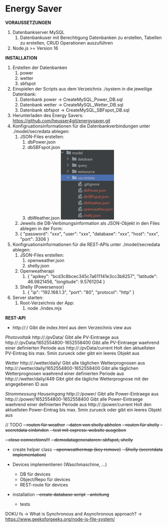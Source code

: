 # Energy Saver

**VORAUSSETZUNGEN**
1. Datenbankserver MySQL
   1. Datenbankuser mit Berechtigung Datenbanken zu erstellen, Tabellen zu erstellen, CRUD Operationen auszuführen
2. Node.js >= Version 16

**INSTALLATION**
1. Erstellen der Datenbanken
   1. power
   2. wetter
   3. sbfspot
2. Einspielen der Scripts aus dem Verzeichnis ./system in die jeweilige Datenbank:
   1. Datenbank power -> CreateMySQL_Power_DB.sql
   2. Datenbank wetter -> CreateMySQL_Wetter_DB.sql
   3. Datenbank sbfspot -> CreateMySQL_SBFspot_DB.sql
3. Herunterladen des Energy Savers: https://github.com/heusser4git/energysaver.git
4. Konfigruationsinformationen für die Datenbankverbindungen unter ./model/secredata ablegen:
   1. JSON-Files erstellen:
      1. dbPower.json
      2. dbSBFspot.json
      3. dbWeather.json
      ![](./readme/readme_secretdata.png "Secretdata-Folder Printscreen")
   2. Jeweils die DB-Verbinungsinformation als JSON-Objekt in den Files ablegen in der Form:
   3. {
      "password": "xxx",
      "user": "xxx",
      "database": "xxx",
      "host": "xxx",
      "port": 3306
      }
5. Konfigruationsinformationen für die REST-APIs unter ./model/secredata ablegen:
   1. JSON-Files erstellen:
      1. openweather.json
      2. shelly.json
   2. Openweatherapi
      1. {
         "apikey": "bcd3c8bcec345c7a611141e3cc3b8257",
         "latitude": 46.9821456,
         "longitude": 9.5761204
         }
   3. Shelly (Powersensor)
      1. {
         "ip": "192.168.1.3",
         "port": "80",
         "protocol": "http"
         }
6. Server starten:
   1. Root-Verzeichnis der App:
      1. node ./index.mjs


**REST-API**
- http://<localhost>:<port>/                                    Gibt die index.html aus dem Verzeichnis view aus

_Photovoltaik_
http://<localhost>:<port>/pvData/                             Gibt alle PV-Eintraege aus
http://<localhost>:<port>/pvData/1652554800-1652558400        Gibt alle PV-Eintraege waehrend einer definierten Periode aus
http://<localhost>:<port>/pvData/current                      Holt den aktuellsten PV-Eintrag bis max. 5min zurueck oder gibt ein leeres Objekt aus

_Wetter_
http://<localhost>:<port>/wetter/daily/                       Gibt alle täglichen Wetterprognosen aus
http://<localhost>:<port>/wetter/daily/1652554800-1652558400  Gibt alle täglichen Wetterprognosen waehrend einer definierten Periode aus
http://<localhost>:<port>/wetter/daily/449                    Gibt gibt die tägliche Wetterprognose mit der angegebenen ID aus

_Strommessung Hauseingang_
http://<localhost>:<port>/power/                             Gibt alle Power-Eintraege aus
http://<localhost>:<port>/power/1652554800-1652558400        Gibt alle Power-Eintraege waehrend einer definierten Periode aus
http://<localhost>:<port>/power/current                      Holt den aktuellsten Power-Eintrag bis max. 5min zurueck oder gibt ein leeres Objekt aus








// TODO
~~- routen für weather~~
~~- daten von shelly abholen~~
~~- routen für shelly~~
~~- secretdata einbinden~~
~~- test mit express: website ausgeben~~

~~- close connections!!!~~
~~- demodatageneratoren: ~~sbfspot~~, ~~shelly~~~~
- create helper class
~~- openweathermap (key remove)~~
~~- Shelly (secretdata implementation)~~

- Devices implementieren (Waschmaschine, ...)
  - DB für devices
  - Object/Repo für devices
  - REST-route für devices
- installation
  ~~- create database script~~
  ~~- anleitung~~
  - tests



DOKU
fs -> What is Synchronous and Asynchronous approach? -> https://www.geeksforgeeks.org/node-js-file-system/